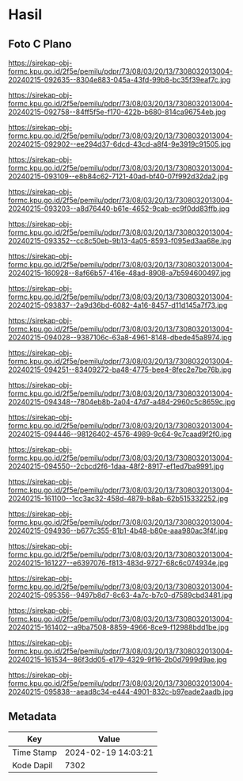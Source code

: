 # Hasil

## Foto C Plano

https://sirekap-obj-formc.kpu.go.id/2f5e/pemilu/pdpr/73/08/03/20/13/7308032013004-20240215-092635--8304e883-045a-43fd-99b8-bc35f39eaf7c.jpg

https://sirekap-obj-formc.kpu.go.id/2f5e/pemilu/pdpr/73/08/03/20/13/7308032013004-20240215-092758--84ff5f5e-f170-422b-b680-814ca96754eb.jpg

https://sirekap-obj-formc.kpu.go.id/2f5e/pemilu/pdpr/73/08/03/20/13/7308032013004-20240215-092902--ee294d37-6dcd-43cd-a8f4-9e3919c91505.jpg

https://sirekap-obj-formc.kpu.go.id/2f5e/pemilu/pdpr/73/08/03/20/13/7308032013004-20240215-093109--e8b84c62-7121-40ad-bf40-07f992d32da2.jpg

https://sirekap-obj-formc.kpu.go.id/2f5e/pemilu/pdpr/73/08/03/20/13/7308032013004-20240215-093203--a8d76440-b61e-4652-9cab-ec9f0dd83ffb.jpg

https://sirekap-obj-formc.kpu.go.id/2f5e/pemilu/pdpr/73/08/03/20/13/7308032013004-20240215-093352--cc8c50eb-9b13-4a05-8593-f095ed3aa68e.jpg

https://sirekap-obj-formc.kpu.go.id/2f5e/pemilu/pdpr/73/08/03/20/13/7308032013004-20240215-160928--8af66b57-416e-48ad-8908-a7b594600497.jpg

https://sirekap-obj-formc.kpu.go.id/2f5e/pemilu/pdpr/73/08/03/20/13/7308032013004-20240215-093837--2a9d36bd-6082-4a16-8457-d11d145a7f73.jpg

https://sirekap-obj-formc.kpu.go.id/2f5e/pemilu/pdpr/73/08/03/20/13/7308032013004-20240215-094028--9387106c-63a8-4961-8148-dbede45a8974.jpg

https://sirekap-obj-formc.kpu.go.id/2f5e/pemilu/pdpr/73/08/03/20/13/7308032013004-20240215-094251--83409272-ba48-4775-bee4-8fec2e7be76b.jpg

https://sirekap-obj-formc.kpu.go.id/2f5e/pemilu/pdpr/73/08/03/20/13/7308032013004-20240215-094348--7804eb8b-2a04-47d7-a484-2960c5c8659c.jpg

https://sirekap-obj-formc.kpu.go.id/2f5e/pemilu/pdpr/73/08/03/20/13/7308032013004-20240215-094446--98126402-4576-4989-9c64-9c7caad9f2f0.jpg

https://sirekap-obj-formc.kpu.go.id/2f5e/pemilu/pdpr/73/08/03/20/13/7308032013004-20240215-094550--2cbcd2f6-1daa-48f2-8917-ef1ed7ba9991.jpg

https://sirekap-obj-formc.kpu.go.id/2f5e/pemilu/pdpr/73/08/03/20/13/7308032013004-20240215-161100--1cc3ac32-458d-4879-b8ab-62b515332252.jpg

https://sirekap-obj-formc.kpu.go.id/2f5e/pemilu/pdpr/73/08/03/20/13/7308032013004-20240215-094936--b677c355-81b1-4b48-b80e-aaa980ac3f4f.jpg

https://sirekap-obj-formc.kpu.go.id/2f5e/pemilu/pdpr/73/08/03/20/13/7308032013004-20240215-161227--e6397076-f813-483d-9727-68c6c074934e.jpg

https://sirekap-obj-formc.kpu.go.id/2f5e/pemilu/pdpr/73/08/03/20/13/7308032013004-20240215-095356--9497b8d7-8c63-4a7c-b7c0-d7589cbd3481.jpg

https://sirekap-obj-formc.kpu.go.id/2f5e/pemilu/pdpr/73/08/03/20/13/7308032013004-20240215-161402--a9ba7508-8859-4966-8ce9-f12988bdd1be.jpg

https://sirekap-obj-formc.kpu.go.id/2f5e/pemilu/pdpr/73/08/03/20/13/7308032013004-20240215-161534--86f3dd05-e179-4329-9f16-2b0d7999d9ae.jpg

https://sirekap-obj-formc.kpu.go.id/2f5e/pemilu/pdpr/73/08/03/20/13/7308032013004-20240215-095838--aead8c34-e444-4901-832c-b97eade2aadb.jpg


## Metadata

| Key        | Value               |
| ---------- | ------------------- |
| Time Stamp | 2024-02-19 14:03:21 |
| Kode Dapil | 7302                |



